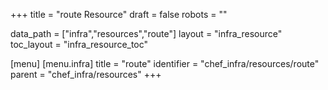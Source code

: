 +++
title = "route Resource"
draft = false
robots = ""

data_path = ["infra","resources","route"]
layout = "infra_resource"
toc_layout = "infra_resource_toc"

[menu]
  [menu.infra]
    title = "route"
    identifier = "chef_infra/resources/route"
    parent = "chef_infra/resources"
+++

<!-- The contents of this page are automatically generated from the route.yaml file in the data/infra/resources directory. -->
<!-- To suggest a change, edit the https://github.com/chef/chef/blob/main/lib/chef/resource/route.rb file and submit a pull request to the https://github.com/chef/chef repository. -->
<!-- markdownlint-disable-file -->
